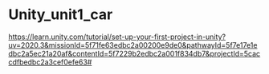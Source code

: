 # Unity_unit1_car

https://learn.unity.com/tutorial/set-up-your-first-project-in-unity?uv=2020.3&missionId=5f71fe63edbc2a00200e9de0&pathwayId=5f7e17e1edbc2a5ec21a20af&contentId=5f7229b2edbc2a001f834db7&projectId=5caccdfbedbc2a3cef0efe63#
